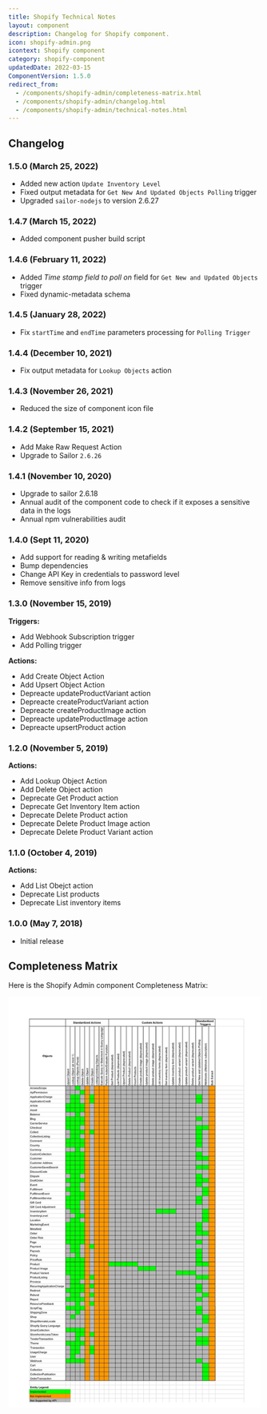 ```yaml
---
title: Shopify Technical Notes
layout: component
description: Changelog for Shopify component.
icon: shopify-admin.png
icontext: Shopify component
category: shopify-component
updatedDate: 2022-03-15
ComponentVersion: 1.5.0
redirect_from:
  - /components/shopify-admin/completeness-matrix.html
  - /components/shopify-admin/changelog.html
  - /components/shopify-admin/technical-notes.html
---
```


## Changelog

### 1.5.0 (March 25, 2022)

- Added new action `Update Inventory Level`
- Fixed output metadata for `Get New And Updated Objects Polling` trigger
- Upgraded `sailor-nodejs` to version 2.6.27

### 1.4.7 (March 15, 2022)

- Added component pusher build script

### 1.4.6 (February 11, 2022)

- Added *Time stamp field to poll on* field for `Get New and Updated Objects` trigger
- Fixed dynamic-metadata schema

### 1.4.5 (January 28, 2022)

* Fix `startTime` and `endTime` parameters processing for `Polling Trigger`

### 1.4.4 (December 10, 2021)

* Fix output metadata for `Lookup Objects` action

### 1.4.3 (November 26, 2021)

* Reduced the size of component icon file

### 1.4.2 (September 15, 2021)

*   Add Make Raw Request Action
*   Upgrade to Sailor `2.6.26`

### 1.4.1 (November 10, 2020)

*   Upgrade to sailor 2.6.18
*   Annual audit of the component code to check if it exposes a sensitive data in the logs
*   Annual npm vulnerabilities audit

### 1.4.0 (Sept 11, 2020)

* Add support for reading & writing metafields
* Bump dependencies
* Change API Key in credentials to password level
* Remove sensitive info from logs

### 1.3.0 (November 15, 2019)

**Triggers:**

* Add Webhook Subscription trigger
* Add Polling trigger

**Actions:**

* Add Create Object Action
* Add Upsert Object Action
* Depreacte updateProductVariant action
* Depreacte createProductVariant action
* Depreacte createProductImage action
* Depreacte updateProductImage action
* Depreacte upsertProduct action

### 1.2.0 (November 5, 2019)

**Actions:**

* Add Lookup Object Action
* Add Delete Object action
* Deprecate Get Product action
* Deprecate Get Inventory Item action
* Deprecate Delete Product action
* Deprecate Delete Product Image action
* Deprecate Delete Product Variant action

### 1.1.0 (October 4, 2019)

**Actions:**

* Add List Obejct action
* Deprecate List products
* Deprecate List inventory items

### 1.0.0 (May 7, 2018)

* Initial release

## Completeness Matrix

Here is the Shopify Admin component Completeness Matrix:

![Shopify Admin component Completeness Matrix](img/completeness-matrix.png)
